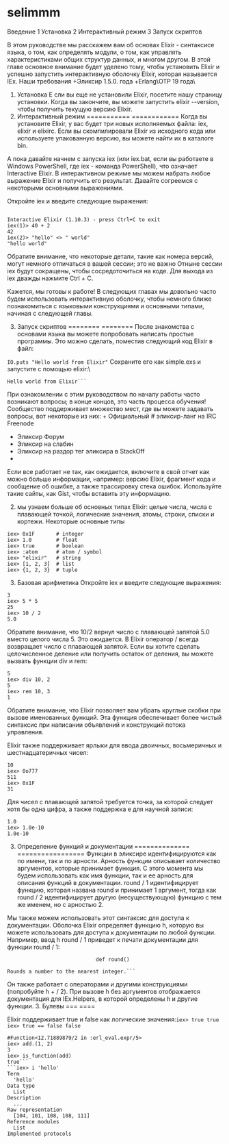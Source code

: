 # selimmm
Введение
1 Установка
2 Интерактивный режим 
3 Запуск скриптов 

В этом руководстве мы расскажем вам об основах Elixir - синтаксисе языка, о том, как определять модули, о том, как управлять характеристиками общих структур данных, и многом другом. В этой главе основное внимание будет уделено тому, чтобы установить Elixir и успешно запустить интерактивную оболочку Elixir, которая называется IEx.
Наши требования
 +Эликсир  1.5.0. года
 +Erlang\ОТР 19 года\
1. Установка 
Е
сли вы еще не установили Elixir, посетите нашу страницу установки. Когда вы закончите, вы можете запустить elixir --version, чтобы получить текущую версию Elixir.
2. Интерактивный режим 
=========== ============
Когда вы установите Elixir, у вас будет три новых исполняемых файла: iex, elixir и elixirc. Если вы скомпилировали Elixir из исходного кода или используете упакованную версию, вы можете найти их в каталоге bin.

А пока давайте начнем с запуска iex (или iex.bat, если вы работаете в Windows PowerShell, где iex - команда PowerShell), что означает Interactive Elixir. В интерактивном режиме мы можем набрать любое выражение Elixir и получить его результат. Давайте согреемся с некоторыми основными выражениями.

Откройте iex и введите следующие выражения:
``` Erlang/OTP 21.0 [64-bit] [smp:2:2] [...]

Interactive Elixir (1.10.3) - press Ctrl+C to exit
iex(1)> 40 + 2
42
iex(2)> "hello" <> " world"
"hello world" 
```

Обратите внимание, что некоторые детали, такие как номера версий, могут немного отличаться в вашей сессии; это не важно Отныне сессии iex будут сокращены, чтобы сосредоточиться на коде. Для выхода из iex дважды нажмите Ctrl + C.

Кажется, мы готовы к работе! В следующих главах мы довольно часто будем использовать интерактивную оболочку, чтобы немного ближе познакомиться с языковыми конструкциями и основными типами, начиная с следующей главы.

3. Запуск скриптов 
======== ========
После знакомства с основами языка вы можете попробовать написать простые программы. Это можно сделать, поместив следующий код Elixir в файл: 

```IO.puts "Hello world from Elixir"```
Сохраните его как simple.exs и запустите с помощью elixir:\
```$ elixir simple.exs
Hello world from Elixir```
```

При ознакомлении с этим руководством по началу работы часто возникают вопросы; в конце концов, это часть процесса обучения! Сообщество поддерживает множество мест, где вы можете задавать вопросы, вот некоторые из них:
+
Официальный # эликсир-ланг на IRC Freenode
+ Эликсир Форум
+ Эликсир на слабин
+ Эликсир на  раздор  тег  эликсира  в StackOff
+
Если все работает не так, как ожидается, включите в свой отчет как можно больше информации, например: версию Elixir, фрагмент кода и сообщение об ошибке, а также трассировку стека ошибок. Используйте такие сайты, как Gist, чтобы вставить эту информацию.

2. мы узнаем больше об основных типах Elixir: целые числа, числа с плавающей точкой, логические значения, атомы, строки, списки и кортежи. Некоторые основные типы
``` iex> 1          # integer
iex> 0x1F       # integer
iex> 1.0        # float
iex> true       # boolean
iex> :atom      # atom / symbol
iex> "elixir"   # string
iex> [1, 2, 3]  # list
iex> {1, 2, 3}  # tuple
```

3. Базовая арифметика 
Откройте iex и введите следующие выражения:
``` iex> 1 + 2
3
iex> 5 * 5
25
iex> 10 / 2
5.0 
```

Обратите внимание, что 10/2 вернул число с плавающей запятой 5.0 вместо целого числа 5. Это ожидается. В Elixir оператор / всегда возвращает число с плавающей запятой. Если вы хотите сделать целочисленное деление или получить остаток от деления, вы можете вызвать функции div и rem:
```iex> div(10, 2)
5
iex> div 10, 2
5
iex> rem 10, 3
1
```

Обратите внимание, что Elixir позволяет вам убрать круглые скобки при вызове именованных функций. Эта функция обеспечивает более чистый синтаксис при написании объявлений и конструкций потока управления.

Elixir также поддерживает ярлыки для ввода двоичных, восьмеричных и шестнадцатеричных чисел:
```iex> 0b1010
10
iex> 0o777
511
iex> 0x1F
31
```
Для чисел с плавающей запятой требуется точка, за которой следует хотя бы одна цифра, а также поддержка e для научной записи:
```iex> 1.0
1.0
iex> 1.0e-10
1.0e-10
```
3. Определение функций и документации
============== =================
Функции в эликсире идентифицируются как по имени, так и по арности. Арность функции описывает количество аргументов, которые принимает функция. С этого момента мы будем использовать как имя функции, так и ее арность для описания функций в документации. round / 1 идентифицирует функцию, которая названа round и принимает 1 аргумент, тогда как round / 2 идентифицирует другую (несуществующую) функцию с тем же именем, но с арностью 2.

Мы также можем использовать этот синтаксис для доступа к документации. Оболочка Elixir определяет функцию h, которую вы можете использовать для доступа к документации по любой функции. Например, ввод h round / 1 приведет к печати документации для функции round / 1:
```iex> h round/1
                             def round()
                             
Rounds a number to the nearest integer.```
```

Он также работает с операторами и другими конструкциями (попробуйте h + / 2). При вызове h без аргументов отображается документация для IEx.Helpers, в которой определены h и другие функции.
3. Булевы
=== ====

Elixir поддерживает true и false как логические значения:```iex> true
true
iex> true == false
false```
```iex> add = fn a, b -> a + b end
#Function<12.71889879/2 in :erl_eval.expr/5>
iex> add.(1, 2)
3
iex> is_function(add)
true```
```iex> i 'hello'
Term
  'hello'
Data type
  List
Description
  ...
Raw representation
  [104, 101, 108, 108, 111]
Reference modules
  List
Implemented protocols
 ```
